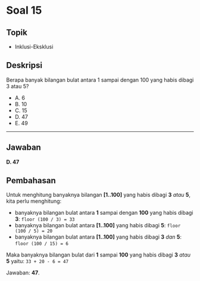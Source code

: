 # Soal 15

## Topik

* Inklusi-Eksklusi

## Deskripsi

Berapa banyak bilangan bulat antara 1 sampai dengan 100 yang habis dibagi 3 atau 5?

* A. 6
* B. 10
* C. 15
* D. 47
* E. 49

---

## Jawaban

**D. 47**

## Pembahasan

Untuk menghitung banyaknya bilangan **[1..100]** yang habis dibagi **3** *atau* **5**, kita perlu menghitung:

* banyaknya bilangan bulat antara **1** sampai dengan **100** yang habis dibagi **3**: `floor (100 / 3) = 33`
* banyaknya bilangan bulat antara **[1..100]** yang habis dibagi **5**: `floor (100 / 5) = 20`
* banyaknya bilangan bulat antara **[1..100]** yang habis dibagi **3** *dan* **5**: `floor (100 / 15) = 6`

Maka banyaknya bilangan bulat dari **1** sampai **100** yang habis dibagi **3** *atau* **5** yaitu: `33 + 20 - 6 = 47`

Jawaban: **47**.
